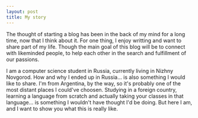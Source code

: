 ```yaml
---
layout: post
title: My story
---
```


The thought of starting a blog has been in the back of my mind for a long time, now that I think about it. For one thing, I enjoy writting and want to share part of my life. Though the main goal of this blog will be to connect with likeminded people, to help each other in the search and fulfillment of our passions. 

I am a computer science student in Russia, currently living in Nizhny Novgorod. How and why I ended up in Russia... is also something I would like to share. I'm from Argentina, by the way, so it's probably one of the most distant places I could've choosen. Studying in a foreign country, learning a language from scratch and actually taking your classes in that language... is something I wouldn't have thought I'd be doing. But here I am, and I want to show you what this is really like.  
